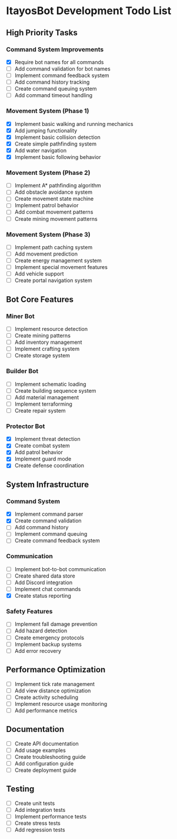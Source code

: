 # ItayosBot Development Todo List

## High Priority Tasks

### Command System Improvements
- [X] Require bot names for all commands
- [ ] Add command validation for bot names
- [ ] Implement command feedback system
- [ ] Add command history tracking
- [ ] Create command queuing system
- [ ] Add command timeout handling

### Movement System (Phase 1)
- [X] Implement basic walking and running mechanics
- [X] Add jumping functionality
- [X] Implement basic collision detection
- [X] Create simple pathfinding system
- [X] Add water navigation
- [X] Implement basic following behavior

### Movement System (Phase 2)
- [ ] Implement A* pathfinding algorithm
- [ ] Add obstacle avoidance system
- [ ] Create movement state machine
- [ ] Implement patrol behavior
- [ ] Add combat movement patterns
- [ ] Create mining movement patterns

### Movement System (Phase 3)
- [ ] Implement path caching system
- [ ] Add movement prediction
- [ ] Create energy management system
- [ ] Implement special movement features
- [ ] Add vehicle support
- [ ] Create portal navigation system

## Bot Core Features

### Miner Bot
- [ ] Implement resource detection
- [ ] Create mining patterns
- [ ] Add inventory management
- [ ] Implement crafting system
- [ ] Create storage system

### Builder Bot
- [ ] Implement schematic loading
- [ ] Create building sequence system
- [ ] Add material management
- [ ] Implement terraforming
- [ ] Create repair system

### Protector Bot
- [X] Implement threat detection
- [X] Create combat system
- [X] Add patrol behavior
- [X] Implement guard mode
- [X] Create defense coordination

## System Infrastructure

### Command System
- [X] Implement command parser
- [X] Create command validation
- [ ] Add command history
- [ ] Implement command queuing
- [ ] Create command feedback system

### Communication
- [ ] Implement bot-to-bot communication
- [ ] Create shared data store
- [ ] Add Discord integration
- [ ] Implement chat commands
- [X] Create status reporting

### Safety Features
- [ ] Implement fall damage prevention
- [ ] Add hazard detection
- [ ] Create emergency protocols
- [ ] Implement backup systems
- [ ] Add error recovery

## Performance Optimization
- [ ] Implement tick rate management
- [ ] Add view distance optimization
- [ ] Create activity scheduling
- [ ] Implement resource usage monitoring
- [ ] Add performance metrics

## Documentation
- [ ] Create API documentation
- [ ] Add usage examples
- [ ] Create troubleshooting guide
- [ ] Add configuration guide
- [ ] Create deployment guide

## Testing
- [ ] Create unit tests
- [ ] Add integration tests
- [ ] Implement performance tests
- [ ] Create stress tests
- [ ] Add regression tests
